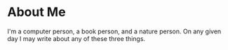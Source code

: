 # About Me

I'm a computer person, a book person, and a nature person. On any given day I may write about any of these three things.
